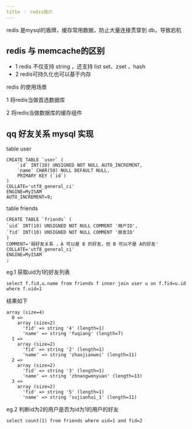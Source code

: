 ```yaml
---
title ： redis简介
---
```


redis 是mysql的盾牌，缓存常用数据，防止大量连接贯穿到 db，导致宕机

## redis 与 memcache的区别

- 1 redis 不仅支持 string ，还支持 list set、zset 、hash
- 2 redis可持久化也可以基于内存


redis 的使用场景

1 将redis当做首选数据库

2 将redis当做数据库的缓存组件
  
## qq 好友关系 mysql 实现

table user

	CREATE TABLE `user` (
		`id` INT(10) UNSIGNED NOT NULL AUTO_INCREMENT,
		`name` CHAR(50) NULL DEFAULT NULL,
		PRIMARY KEY (`id`)
	)
	COLLATE='utf8_general_ci'
	ENGINE=MyISAM
	AUTO_INCREMENT=9;

table friends 
	
	CREATE TABLE `friends` (
	`uid` INT(10) UNSIGNED NOT NULL COMMENT '用户ID',
	`fid` INT(10) UNSIGNED NOT NULL COMMENT '朋友ID'
	)
	COMMENT='弱好友关系 ，A 可以是 B 的好友，但 B 可以不是 A的好友'
	COLLATE='utf8_general_ci'
	ENGINE=MyISAM
	;

eg.1 获取uid为1的好友列表

	select f.fid,u.name from friends f inner join user u on f.fid=u.id where f.uid=1
	
结果如下

	array (size=4)
	  0 => 
	    array (size=2)
	      'fid' => string '4' (length=1)
	      'name' => string 'fuqiang' (length=7)
	  1 => 
	    array (size=2)
	      'fid' => string '2' (length=1)
	      'name' => string 'zhaojianwei' (length=11)
	  2 => 
	    array (size=2)
	      'fid' => string '3' (length=1)
	      'name' => string 'zhnangwenyuan' (length=13)
	  3 => 
	    array (size=2)
	      'fid' => string '5' (length=1)
	      'name' => string 'sujianhui_1' (length=11)

eg.2 判断id为2的用户是否为id为1的用户的好友

	select count(1) from friends where uid=1 and fid=2